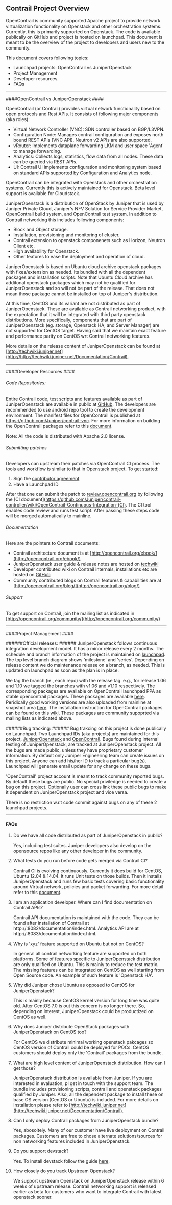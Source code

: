 Contrail Project Overview
-------------------------

OpenContrail is community supported Apache project to provide network virtualization functionality on Openstack and other orchestration systems. Currently, this is primarily supported on Openstack. The code is available publically on GitHub and project is hosted on launchpad.
This document is meant to be the overview of the project to developers and users new to the community.

This document covers following topics:

* Launchpad projects: OpenContrail vs JuniperOpenstack
* Project Management
* Developer resources.
* FAQs

- - -

####OpenContrail vs JuniperOpenstack ####

OpenContrail (or Contrail) provides virtual network functionality based on open protocols and Rest APIs. It consists of following major components (aka roles): 

* Virtual Network Controller (VNC): SDN controller based on BGP/L3VPN.
* Configuration Node: Manages contrail configuration and exposes north bound REST APIs (VNC API). Neutron v2 APIs are also supported.
* vRouter: Implements dataplane forwarding LKM and user space 'Agent' to manage forwarding.
* Analytics: Collects logs, statistics, flow data from all nodes. These data can be queried via REST APIs.
* UI: Contrail UI implements configuration and monitoring system based on standard APIs supported by Configuration and Analytics node.

OpenContrail can be integrated with Openstack and other orchestration systems. Currently this is actively maintained for Openstack. Beta level support is available for Cloudstack.

JuniperOpenstack is a distribution of OpenStack by Juniper that is used by Juniper Private Cloud, Juniper's NFV Solution for Service Provider Market, OpenContrail build system, and OpenContrail test system. In addition to Contrail networking this includes following components:

* Block and Object storage.
* Installation, provisioning and monitoring of cluster.
* Contrail extension to openstack componenets such as Horizon, Neutron Client etc.
* High availability for Openstack.
* Other features to ease the deployment and operation of cloud.

JuniperOpenstack is based on Ubuntu cloud archive openstack packages with fixes/extension as needed. Its bundled with all the dependent packages and installation scripts. Note that Ubuntu Cloud archive has additonal openstack packages which may not be qualified for JuniperOpenstack and so will not be part of the release. That does not mean those package cannot be installed on top of Juniper's distribution.

At this time, CentOS and its variant are not distributed as part of JuniperOpenstack. These are available as Contrail networking product, with the expectation that it will be integrated with third party openstack distributions. More specifically, components that are part of JuniperOpenstack (eg. storage, Openstack HA, and Server Manager) are not supported for CentOS target. Having said that we maintain exact feature and performance parity on CentOS wrt Contrail networking features.

More details on the release content of JuniperOpenstack can be found at [http://techwiki.juniper.net](http://http://techwiki.juniper.net/Documentation/Contrail).

- - -

####Developer Resources ####

###### Code Repositories: ######
Entire Contrail code, test scripts and features available as part of JuniperOpenstack are available in public at [GitHub](https://github.com/Juniper?query=). The developers are recommended to use android repo tool to create the development environment. The manifest files for OpenContrail is published at https://github.com/Juniper/contrail-vnc. For more information on building the OpenContrail packages refer to this [document](http://juniper.github.io/contrail-vnc/README.html).

Note: All the code is distributed with Apache 2.0 license.

###### Submitting patches ######

Developers can upstream their patches via OpenContrail CI process. The tools and workflow is similar to that in Openstack project. To get started:
1. Sign the [contributor agreement](https://secure.echosign.com/public/hostedForm?formid=6G36BHPX974EXY)
2. Have a Launchpad ID

After that one can submit the patch to [review.opencontrail.org](https://review.opencontrail.org) by following the [CI document](https://github.com/Juniper/contrail-controller/wiki/OpenContrail-Continuous-Integration-(CI). The CI tool enables code review and runs test script. After passing these steps code will be merged automatically to mainline.

###### Documentation ######
Here are the pointers to Contrail documents:
* Contrail architecture document is at [http://opencontrail.org/ebook/](http://opencontrail.org/ebook/)
* JuniperOpenstack user guide & release notes are hosted on [techwiki](http://techwiki.juniper.net/Documentation/Contrail)
* Developer contributed wiki on Contrail internals, installations etc are hosted on [GitHub](https://github.com/Juniper/contrail-controller/wiki)
* Community contributed blogs on Contrail features & capabilities are at [http://opencontrail.org/blog/](http://opencontrail.org/blog/)

###### Support ######
To get support on Contrail, join the mailing list as indicated in [http://opencontrail.org/community/](http://opencontrail.org/community/)

- - -

####Project Management ####

######Official releases: ######
JuniperOpenstack follows continuous integration development model. It has a minor release every 2 months. The schedule and branch information of the project is maintained on [launchpad](https://launchpad.net/juniperopenstack). The top level branch diagram shows 'milestone' and 'series'. Depending on release content we do maintenance release on a branch, as needed. This is updated on launchpad as soon as the plan is in place.

We tag the branch (ie., each repo) with the release tag. e.g., for release 1.06 and 1.10 we tagged the branches with v1.06 and v1.10 respectively. The corresponding packages are available on OpenContrail launchpad PPA as stable opencontrail packages. These packages are available [here](https://launchpad.net/~opencontrail/+archive/ubuntu/ppa). Peridically good working versions are also uploaded from mainline at snapshot area [here](https://launchpad.net/~opencontrail/+archive/ubuntu/snapshots). The installation instruction for OpenContrail packages can be found on this [wiki](https://github.com/Juniper/contrail-controller/wiki/OpenContrail-bring-up-and-provisioning). These packages are community supoprted via mailing lists as indicated above. 

######Bug tracking: ######
Bug trakcing on this project is done publically on Launchpad. Two Launchpad IDs (aka projects) are maintained for this project, [JuniperOpenstack](https://launchpad.net/juniperopenstack) and [OpenContrail](https://launchpad.net/opencontrail). Bugs found during internal testing of JuniperOpenstack, are tracked at JuniperOpenstack project. All the bugs are made public, unless they have proprietary customer information. By default only Juniper Engineering team can create issues on this project. Anyone can add his/her ID to track a particular bug(s). Launchpad will generate email update for any change on these bugs.

'OpenContrail' project account is meant to track community reported bugs. By default these bugs are public. No special priviledge is needed to create a bug on this project. Optionally user can cross link these public bugs to make it dependent on JuniperOpenstack project and vice versa.

There is no restriction w.r.t code commit against bugs on any of these 2 launchpad projects.

- - -

#### FAQs ####

1. Do we have all code distributed as part of JuniperOpenstack in public?

	Yes, including test suites. Juniper developers also develop on the opensource repos like any other developer in the community.
    
2. What tests do you run before code gets merged via Contrail CI?

   Contrail CI is evolving continuously. Currently it does build for CentOS, Ubuntu 12.04 & 14.04. It runs Unit tests on those builds. Then it installs JuniperOpenstack and runs few basic tests covering basic functionality around Virtual network, policies and packet forwarding. For more detail refer to this [document](https://github.com/Juniper/contrail-controller/wiki/OpenContrail-Continuous-Integration-(CI)).

3. I am an application developer. Where can I find documentation on Contrail APIs?

   Contrail API documentation is maintained with the code. They can be found after installation of Contrail at http://<config-node-ip>:8082/documentation/index.html. Analytics API are at http://<analytics-node-ip>:8083/documentation/index.html.
   
4. Why is 'xyz' feature supported on Ubuntu but not on CentOS?

   In general all contrail networking feature are supported on both platforms. Some of features specific to JuniperOpenstack distribution are only qualified on Ubuntu. This is mainly to reduce the test matrix. The missing features can be integrated on CentOS as well starting from Open Source code. An example of such feature is 'Openstack HA'.
   
5. Why did Juniper chose Ubuntu as opposed to CentOS for JuniperOpenstack?

   This is mainly because CentOS kernel version for long time was quite old. After CentOS 7.0 is out this concern is no longer there. So, depending on interest, JuniperOpenstack could be productized on CentOS as well. 
   
6. Why does Juniper distribute OpenStack packages with JuniperOpenstack on CentOS too?

	For CentOS we distribute minimal working openstack pakcages so CentOS version of Contrail could be deployed for POCs. CentOS customers should deploy only the 'Contrail' packages from the bundle. 

6. What are high level content of JuniperOpenstack distribution. How can I get those?

	JuniperOpenstack distribution is available from Juniper. If you are interested in evaluation, pl get in touch with the support team. The bundle includes provisioning scripts, contrail and openstack packages qualified by Juniper. Also, all the dependent package to install these on base OS version (CentOS or Ubuntu) is included. For more details on installation please refer to [http://techwiki.juniper.net](http://techwiki.juniper.net/Documentation/Contrail).
    
7. Can I only deploy Contrail packages from JuniperOpenstack bundle?

     Yes, abosoltely. Many of our customer have live deployment on Contrail packages. Customers are free to chose alternate solutions/sources for non networking features included in JuniperOpenstack.

8. Do you support devstack?

      Yes. To install devstack follow the guide [here](https://github.com/Juniper/contrail-installer/blob/master/README.md).

9. How closely do you track Upstream Openstack?

      We support upstream Openstack on JuniperOpenstack release within 6 weeks of upstream release. Contrail networking support is released earlier as beta for customers who want to integrate Contrail with latest openstack sooner.
